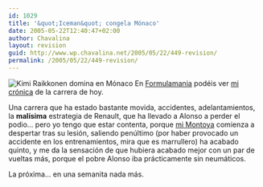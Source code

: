 ```yaml
---
id: 1029
title: '&quot;Iceman&quot; congela Mónaco'
date: 2005-05-22T12:40:47+02:00
author: Chavalina
layout: revision
guid: http://www.wp.chavalina.net/2005/05/22/449-revision/
permalink: /2005/05/22/449-revision/
---
```

<img class="imgizqda" src="http://www.formulamania.com/img/fotos/monaco-raikkonen.jpg" alt="Kimi Raikkonen domina en Mónaco" /> En <a href="http://www.formulamania.com" target="_blank">Formulamania</a> podéis ver <a href="http://www.formulamania.com/news/comentar.php?idpost=477" target="_blank">mi crónica</a> de la carrera de hoy.

Una carrera que ha estado bastante movida, accidentes, adelantamientos, la **malísima** estrategia de Renault, que ha llevado a Alonso a perder el podio… pero yo tengo que estar contenta, porque <a href="http://www.chavalina.net/comentar.php?idpost=206&q=montoya" target="_blank">mi Montoya</a> comienza a despertar tras su lesión, saliendo penúltimo (por haber provocado un accidente en los entrenamientos, mira que es marrullero) ha acabado quinto, y me da la sensación de que hubiera acabado mejor con un par de vueltas más, porque el pobre Alonso iba prácticamente sin neumáticos.

La próxima… en una semanita nada más.
